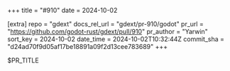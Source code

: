 +++
title = "#910"
date = 2024-10-02

[extra]
repo = "gdext"
docs_rel_url = "gdext/pr-910/godot"
pr_url = "https://github.com/godot-rust/gdext/pull/910"
pr_author = "Yarwin"
sort_key = 2024-10-02
date_time = 2024-10-02T10:32:44Z
commit_sha = "d24ad70f9d05af17be18891a09f2d13cee783689"
+++

$PR_TITLE
